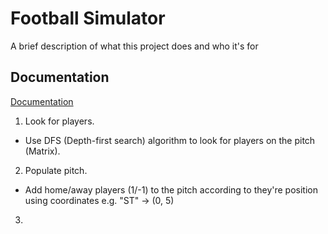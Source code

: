 
# Football Simulator

A brief description of what this project does and who it's for




## Documentation

[Documentation](https://linktodocumentation)

1. Look for players.
- Use DFS (Depth-first search) algorithm to look for players on the pitch (Matrix).

2. Populate pitch.
- Add home/away players (1/-1) to the pitch according to they're position using coordinates e.g. "ST" -> (0, 5)

3.
